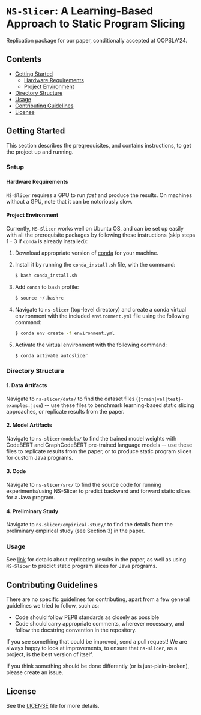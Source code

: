 # ``NS-Slicer``: A Learning-Based Approach to Static Program Slicing
Replication package for our paper, conditionally accepted at OOPSLA'24.

## Contents

* [Getting Started](#getting-started)
  - [Hardware Requirements](#hardware-requirements)
  - [Project Environment](#project-environment)
* [Directory Structure](#directory-structure)
* [Usage](#usage)
* [Contributing Guidelines](#contributing-guidelines)
* [License](#license)

## Getting Started
This section describes the preqrequisites, and contains instructions, to get the project up and running.

### Setup 

#### Hardware Requirements
``NS-Slicer`` requires a GPU to run *fast* and produce the results. On machines without a GPU, note that it can be notoriously slow.

#### Project Environment
Currently, ``NS-Slicer`` works well on Ubuntu OS, and can be set up easily with all the prerequisite packages by following these instructions (skip steps 1 - 3 if ``conda`` is already installed):
  1. Download appropriate version of [conda](https://repo.anaconda.com/miniconda/) for your machine.
  2. Install  it by running the `conda_install.sh` file, with the command:
     ```bash
     $ bash conda_install.sh
     ```
  3. Add `conda` to bash profile:
     ```bash
     $ source ~/.bashrc
     ```
  4. Navigate to ``ns-slicer`` (top-level directory) and create a conda virtual environment with the included `environment.yml` file using the following command:
     
     ```bash
     $ conda env create -f environment.yml
     ```
  5. Activate the virtual environment with the following command:
     
     ```bash
     $ conda activate autoslicer
     ```

### Directory Structure

#### 1. Data Artifacts
Navigate to ``ns-slicer/data/`` to find the dataset files (``{train|val|test}-examples.json``) -- use these files to benchmark learning-based static slicing approaches, or replicate results from the paper.

#### 2. Model Artifacts
Navigate to ``ns-slicer/models/`` to find the trained model weights with CodeBERT and GraphCodeBERT pre-trained language models -- use these files to replicate results from the paper, or to produce static program slices for custom Java programs.

#### 3. Code
Navigate to ``ns-slicer/src/`` to find the source code for running experiments/using NS-Slicer to predict backward and forward static slices for a Java program.

#### 4. Preliminary Study
Navigate to ``ns-slicer/empirical-study/`` to find the details from the preliminary empirical study (see Section 3) in the paper.

### Usage
See [link](https://github.com/aashishyadavally/ns-slicer/tree/main/src/README.md) for details about replicating results in the paper, as well as using ``NS-Slicer`` to predict static program slices for Java programs.

## Contributing Guidelines
There are no specific guidelines for contributing, apart from a few general guidelines we tried to follow, such as:
* Code should follow PEP8 standards as closely as possible
* Code should carry appropriate comments, wherever necessary, and follow the docstring convention in the repository.

If you see something that could be improved, send a pull request! 
We are always happy to look at improvements, to ensure that `ns-slicer`, as a project, is the best version of itself. 

If you think something should be done differently (or is just-plain-broken), please create an issue.

## License
See the [LICENSE](https://github.com/aashishyadavally/ns-slicer/tree/main/LICENSE) file for more details.
